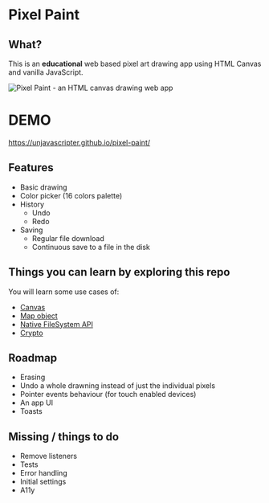 # Pixel Paint

## What?

This is an **educational** web based pixel art drawing app using HTML Canvas and vanilla JavaScript.

![Pixel Paint - an HTML canvas drawing web app](https://user-images.githubusercontent.com/7959823/75613676-bf0bc980-5b30-11ea-9c7b-42e80f87beb4.gif)

# DEMO

https://unjavascripter.github.io/pixel-paint/

## Features

- Basic drawing
- Color picker (16 colors palette)
- History
  - Undo
  - Redo
- Saving
  - Regular file download
  - Continuous save to a file in the disk

## Things you can learn by exploring this repo

You will learn some use cases of:
- [Canvas](https://developer.mozilla.org/en-US/docs/Web/API/Canvas_API)
- [Map object](https://developer.mozilla.org/en-US/docs/Web/JavaScript/Reference/Global_Objects/Map)
- [Native FileSystem API](https://web.dev/native-file-system/)
- [Crypto](https://developer.mozilla.org/en-US/docs/Web/API/Crypto/getRandomValues)

## Roadmap

- Erasing
- Undo a whole drawning instead of just the individual pixels
- Pointer events behaviour (for touch enabled devices)
- An app UI
- Toasts

## Missing / things to do

- Remove listeners
- Tests
- Error handling
- Initial settings
- A11y
